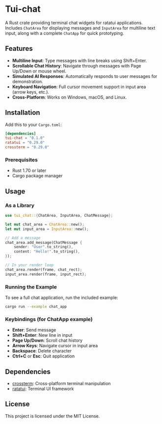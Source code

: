 # Tui-chat

A Rust crate providing terminal chat widgets for ratatui applications. Includes `ChatArea` for displaying messages and `InputArea` for multiline text input, along with a complete `ChatApp` for quick prototyping.

## Features

- **Multiline Input**: Type messages with line breaks using Shift+Enter.
- **Scrollable Chat History**: Navigate through messages with Page Up/Down or mouse wheel.
- **Simulated AI Responses**: Automatically responds to user messages for demonstration.
- **Keyboard Navigation**: Full cursor movement support in input area (arrow keys, etc.).
- **Cross-Platform**: Works on Windows, macOS, and Linux.

## Installation

Add this to your `Cargo.toml`:

```toml
[dependencies]
tui-chat = "0.1.0"
ratatui = "0.29.0"
crossterm = "0.29.0"
```

### Prerequisites

- Rust 1.70 or later
- Cargo package manager

## Usage

### As a Library

```rust
use tui_chat::{ChatArea, InputArea, ChatMessage};

let mut chat_area = ChatArea::new();
let mut input_area = InputArea::new();

// Add a message
chat_area.add_message(ChatMessage {
    sender: "User".to_string(),
    content: "Hello!".to_string(),
});

// In your render loop
chat_area.render(frame, chat_rect);
input_area.render(frame, input_rect);
```

### Running the Example

To see a full chat application, run the included example:

```bash
cargo run --example chat_app
```

### Keybindings (for ChatApp example)

- **Enter**: Send message
- **Shift+Enter**: New line in input
- **Page Up/Down**: Scroll chat history
- **Arrow Keys**: Navigate cursor in input area
- **Backspace**: Delete character
- **Ctrl+C** or **Esc**: Quit application

## Dependencies

- [crossterm](https://crates.io/crates/crossterm): Cross-platform terminal manipulation
- [ratatui](https://crates.io/crates/ratatui): Terminal UI framework

## License

This project is licensed under the MIT License.